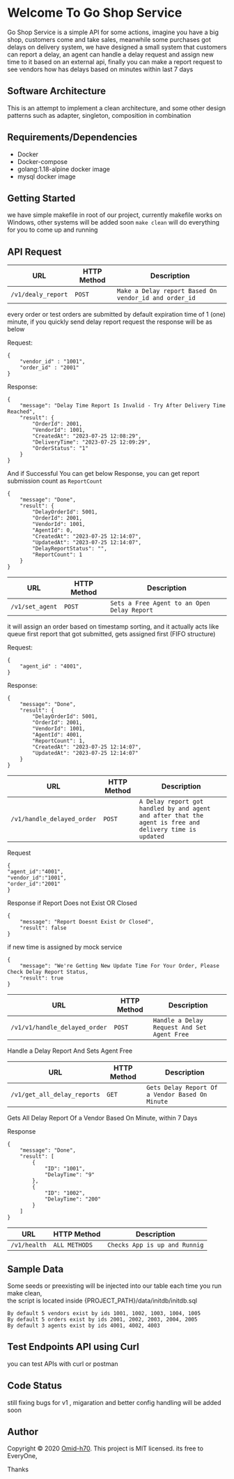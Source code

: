 
# Welcome To Go Shop Service 
Go Shop Service is a simple API for some actions, imagine you have a big shop, customers come and take sales, meanwhile
some purchases got delays on delivery system, we have designed a small system that customers can report a delay, 
an agent can handle a delay request and assign new time to it based on an external api,
finally you can make a report request to see vendors how has delays based on minutes within last 7 days

## Software Architecture
This is an attempt to implement a clean architecture, and some other design patterns such as adapter, singleton, composition in combination
## Requirements/Dependencies
- Docker
- Docker-compose
- golang:1.18-alpine docker image
- mysql docker image
##  Getting Started
we have simple makefile in root of our project, currently makefile works on Windows, other systems will be added soon
`make clean` 
will do everything for you to come up and running

## API Request
| URL                |HTTP Method| Description                                                       |
|--------------------|-------------------------------|-------------------------------------------------------------------|
| `/v1/dealy_report` |`POST`            | `Make a Delay report Based On vendor_id and order_id   `          |

every order or test orders are submitted by default expiration time of 1 (one) minute, if you quickly send delay report request the 
response will be as below

Request:
```
{
	"vendor_id" : "1001",
	"order_id" : "2001"
}
```
Response:
```
{
    "message": "Delay Time Report Is Invalid - Try After Delivery Time Reached",
    "result": {
        "OrderId": 2001,
        "VendorId": 1001,
        "CreatedAt": "2023-07-25 12:08:29",
        "DeliveryTime": "2023-07-25 12:09:29",
        "OrderStatus": "1"
    }
}
```
And if Successful You can get below Response, you can get report submission count as `ReportCount`

```
{
    "message": "Done",
    "result": {
        "DelayOrderId": 5001,
        "OrderId": 2001,
        "VendorId": 1001,
        "AgentId": 0,
        "CreatedAt": "2023-07-25 12:14:07",
        "UpdatedAt": "2023-07-25 12:14:07",
        "DelayReportStatus": "",
        "ReportCount": 1
    }
}
```


| URL             |HTTP Method| Description                                    |
|-----------------|-------------------------------|------------------------------------------------|
| `/v1/set_agent` |`POST`            | `Sets a Free Agent to an Open Delay Report   ` |

it will assign an order based on timestamp sorting, and it actually acts like queue
first report that got submitted, gets assigned first (FIFO structure)

Request:
```
{
	"agent_id" : "4001",
}
```
Response:
```
{
    "message": "Done",
    "result": {
        "DelayOrderId": 5001,
        "OrderId": 2001,
        "VendorId": 1001,
        "AgentId": 4001,
        "ReportCount": 1,
        "CreatedAt": "2023-07-25 12:14:07",
        "UpdatedAt": "2023-07-25 12:14:07"
    }
}
```
| URL             |HTTP Method| Description                                                                                                |
|-----------------|-------------------------------|------------------------------------------------------------------------------------------------------------|
| `/v1/handle_delayed_order` |`POST`            | `A Delay report got handled by and agent and after that the agent is free and delivery time is updated   ` |

Request
```
{
"agent_id":"4001",
"vendor_id":"1001",
"order_id":"2001"
}
```
Response if Report Does not Exist OR Closed
```
{
    "message": "Report Doesnt Exist Or Closed",
    "result": false
}
```
if new time is assigned by mock service

```
{
    "message": "We're Getting New Update Time For Your Order, Please Check Delay Report Status,
    "result": true
}
```


| URL             |HTTP Method| Description                                 |
|-----------------|-------------------------------|---------------------------------------------|
| `/v1/v1/handle_delayed_order` |`POST`            | `Handle a Delay Request And Set Agent Free` |

Handle a Delay Report And Sets Agent Free

| URL             | HTTP Method | Description                                     |
|-----------------|-------------|-------------------------------------------------|
| `/v1/get_all_delay_reports` | `GET`       | `Gets Delay Report Of a Vendor Based On Minute` |

Gets All Delay Report Of a Vendor Based On Minute, within 7 Days

Response
```
{
    "message": "Done",
    "result": [
        {
            "ID": "1001",
            "DelayTime": "9"
        },
        {
            "ID": "1002",
            "DelayTime": "200"
        }
    ]
}
```

| URL          |HTTP Method| Description                                 |
|--------------|-------------------------------|---------------------------------------------|
| `/v1/health` |`ALL METHODS`            | `Checks App is up and Runnig` |

## Sample Data
Some seeds or preexisting will be injected into our table each time you run make clean,  
the script is located inside {PROJECT_PATH}/data/initdb/initdb.sql
```
By default 5 vendors exist by ids 1001, 1002, 1003, 1004, 1005
By default 5 orders exist by ids 2001, 2002, 2003, 2004, 2005
By default 3 agents exist by ids 4001, 4002, 4003
```

## Test Endpoints API using Curl
you can test APIs with curl or postman 


## Code Status
still fixing bugs for v1 , migaration and better config handling will be added soon

## Author
Copyright © 2020 [Omid-h70](https://github.com/omid-h70). This project is MIT licensed. its free to EveryOne,

Thanks

